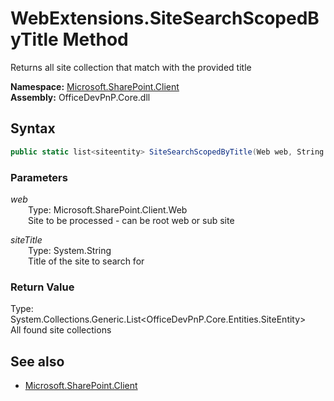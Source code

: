 # WebExtensions.SiteSearchScopedByTitle Method  
Returns all site collection that match with the provided title  

**Namespace:** [Microsoft.SharePoint.Client](Microsoft.SharePoint.Client.md)  
**Assembly:** OfficeDevPnP.Core.dll  
## Syntax
```C#
public static list<siteentity> SiteSearchScopedByTitle(Web web, String siteTitle)
```
### Parameters
*web*  
&emsp;&emsp;Type: Microsoft.SharePoint.Client.Web  
&emsp;&emsp;Site to be processed - can be root web or sub site  
  
*siteTitle*  
&emsp;&emsp;Type: System.String  
&emsp;&emsp;Title of the site to search for  
  
### Return Value
Type: System.Collections.Generic.List<OfficeDevPnP.Core.Entities.SiteEntity>  
All found site collections

## See also
- [Microsoft.SharePoint.Client](Microsoft.SharePoint.Client.md)
